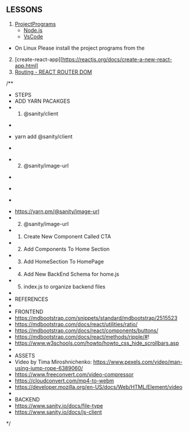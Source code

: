 ## LESSONS 
1. [ProjectPrograms]()
   - [Node.js](https://nodejs.org/en/)
   - [VsCode](https://code.visualstudio.com/)
- On Linux Please install the project programs from the 

2. [create-react-app][https://reactjs.org/docs/create-a-new-react-app.html]
3. [Routing - REACT ROUTER DOM](https://reactrouter.com/en/v6.3.0/getting-started/overview)









/**
 * STEPS
 * ADD YARN PACAKGES
 * 1. @sanity/client
 * ```
 * yarn add @sanity/client
 * ```
 * 2. @sanity/image-url
 * ```
 * 
 * ```
 * https://yarn.pm/@sanity/image-url
 * 2. @sanity/image-url
 * 1. Create New Component Called CTA
 * 2. Add Components To Home Section
 * 3. Add HomeSection To HomePage
 * 4. Add New BackEnd Schema for home.js
 * 5. index.js to organize backend files
 *
 * REFERENCES
 * 
 * FRONTEND
 * https://mdbootstrap.com/snippets/standard/mdbootstrap/2515523
 * https://mdbootstrap.com/docs/react/utilities/ratio/
 * https://mdbootstrap.com/docs/react/components/buttons/
 * https://mdbootstrap.com/docs/react/methods/ripple/#!
 * https://www.w3schools.com/howto/howto_css_hide_scrollbars.asp
 *
 * ASSETS
 * Video by Tima Miroshnichenko: https://www.pexels.com/video/man-using-jump-rope-6389060/
 * https://www.freeconvert.com/video-compressor
 * https://cloudconvert.com/mp4-to-webm
 * https://developer.mozilla.org/en-US/docs/Web/HTML/Element/video
 * 
 * BACKEND
 * https://www.sanity.io/docs/file-type
 * https://www.sanity.io/docs/js-client

*/
